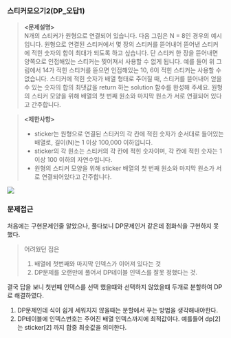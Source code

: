 ### 스티커모으기2(DP_오답1)

> __<문제설명>__   
> N개의 스티커가 원형으로 연결되어 있습니다. 다음 그림은 N = 8인 경우의 예시입니다.
원형으로 연결된 스티커에서 몇 장의 스티커를 뜯어내어 뜯어낸 스티커에 적힌 숫자의 합이 최대가 되도록 하고 싶습니다. 단 스티커 한 장을 뜯어내면 양쪽으로 인접해있는 스티커는 찢어져서 사용할 수 없게 됩니다.
예를 들어 위 그림에서 14가 적힌 스티커를 뜯으면 인접해있는 10, 6이 적힌 스티커는 사용할 수 없습니다. 스티커에 적힌 숫자가 배열 형태로 주어질 때, 스티커를 뜯어내어 얻을 수 있는 숫자의 합의 최댓값을 return 하는 solution 함수를 완성해 주세요. 원형의 스티커 모양을 위해 배열의 첫 번째 원소와 마지막 원소가 서로 연결되어 있다고 간주합니다.

> __<제한사항>__
> * sticker는 원형으로 연결된 스티커의 각 칸에 적힌 숫자가 순서대로 들어있는 배열로, 길이(N)는 1 이상 100,000 이하입니다.
> * sticker의 각 원소는 스티커의 각 칸에 적힌 숫자이며, 각 칸에 적힌 숫자는 1 이상 100 이하의 자연수입니다.
> * 원형의 스티커 모양을 위해 sticker 배열의 첫 번째 원소와 마지막 원소가 서로 연결되어있다고 간주합니다.

<img src="https://grepp-programmers.s3.ap-northeast-2.amazonaws.com/files/production/d8d3a8b3-606c-4fb6-baf2-3a96cb53d70c/%E1%84%89%E1%85%B3%E1%84%90%E1%85%B5%E1%84%8F%E1%85%A5_hb1jty.jpg">

### 문제접근

처음에는 구현문제인줄 알았으나, 풀다보니 DP문제인거 같은데 점화식을 구현하지 못했다.
> 어려웠던 점은 
> 1. 배열에 첫번째와 마지막 인덱스가 이어져 있다는 것
> 2. DP문제를 오랜만에 풀어서 DP테이블 인덱스를 잘못 정했다는 것.
>
결국 답을 보니 첫번쨰 인덱스를 선택 했을떄와 선택하지 않았을떄 두개로 분할하여 DP로 해결하였다.

1. DP문제인데 식이 쉽게 세워지지 않을때는 분할에서 푸는 방법을 생각해내야한다.
2. DP테이블에 인덱스번호는 주어진 배열 인덱스까지에 최적값이다. 예를들어 dp[2] 는 sticker[2] 까지 합중 최솟값을 의미한다.

